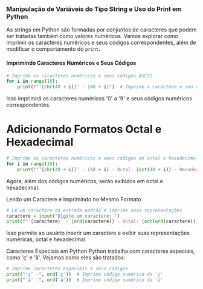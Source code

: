 ### Manipulação de Variáveis do Tipo String e Uso do Print em Python

As strings em Python são formadas por conjuntos de caracteres que podem ser tratadas também como valores numéricos. Vamos explorar como imprimir os caracteres numéricos e seus códigos correspondentes, além de modificar o comportamento do `print`.

#### Imprimindo Caracteres Numéricos e Seus Códigos

```python
# Imprime os caracteres numéricos e seus códigos ASCII
for i in range(10):
    print(f"'{chr(48 + i)}' - {48 + i}")  # Imprime o caractere e seu código numérico
```
Isso imprimirá os caracteres numéricos '0' a '9' e seus códigos numéricos correspondentes.

# Adicionando Formatos Octal e Hexadecimal

```python
# Imprime os caracteres numéricos e seus códigos em octal e hexadecimal
for i in range(10):
    print(f"'{chr(48 + i)}' - {48 + i} - Octal: {oct(48 + i)} - Hexadecimal: {hex(48 + i)}")
```
Agora, além dos códigos numéricos, serão exibidos em octal e hexadecimal.

Lendo um Caractere e Imprimindo no Mesmo Formato

```python
# Lê um caractere da entrada padrão e imprime suas representações
caractere = input("Digite um caractere: ")
print(f"'{caractere}' - {ord(caractere)} - Octal: {oct(ord(caractere))} - Hexadecimal: {hex(ord(caractere))}")
```

Isso permite ao usuário inserir um caractere e exibir suas representações numéricas, octal e hexadecimal.

Caracteres Especiais em Python
Python trabalha com caracteres especiais, como 'ç' e 'ã'. Vejamos como eles são tratados:

```python
# Imprime caracteres especiais e seus códigos
print("'ç' -", ord('ç'))  # Imprime código numérico de 'ç'
print("'ã' -", ord('ã'))  # Imprime código numérico de 'ã'
```


